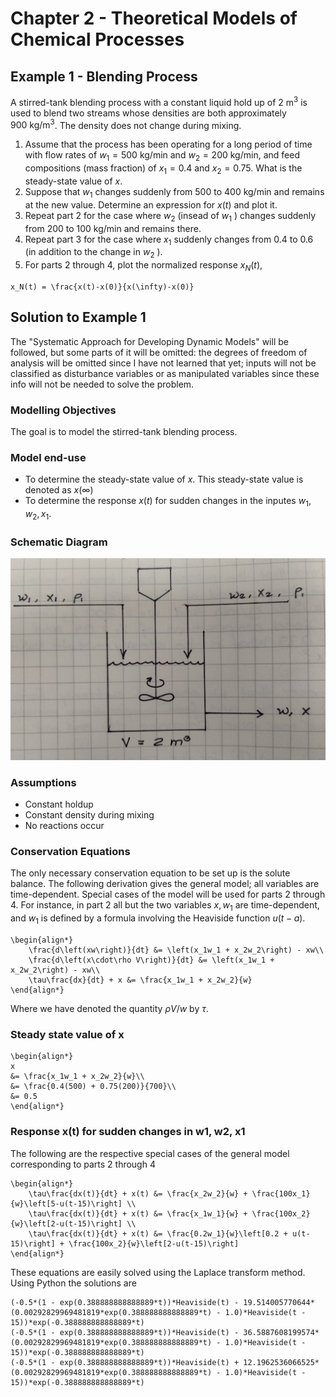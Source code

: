 # Chapter 2 - Theoretical Models of Chemical Processes

## Example 1 - Blending Process

A stirred-tank blending process with a constant liquid hold up of $`2~\text{m}^3`$ is used to blend two streams whose densities are both approximately $`900~\text{kg/m}^3`$. The density does not change during mixing.

1. Assume that the process has been operating for a long period of time with flow rates of $`w_1 = 500~\text{kg/min}`$ and $`w_2 = 200~\text{kg/min},`$ and feed compositions (mass fraction) of $`x_1 = 0.4`$ and $`x_2 = 0.75.`$ What is the steady-state value of $`x.`$
2. Suppose that $`w_1`$ changes suddenly from $`500`$ to $`400~\text{kg/min}`$ and remains at the new value. Determine an expression for $`x(t)`$ and plot it.
3. Repeat part 2 for the case where $`w_2`$ (insead of $`w_1`$ ) changes suddenly from $`200`$ to $`100~\text{kg/min}`$ and remains there.
4. Repeat part 3 for the case where $`x_1`$ suddenly changes from $`0.4`$ to $`0.6`$ (in addition to the change in $`w_2`$ ).
5. For parts 2 through 4, plot the normalized response $`x_N(t),`$

```katex
x_N(t) = \frac{x(t)-x(0)}{x(\infty)-x(0)}
```

## Solution to Example 1

The "Systematic Approach for Developing Dynamic Models" will be followed, but some parts of it will be omitted: the degrees of freedom of analysis will be omitted since I have not learned that yet; inputs will not be classified as disturbance variables or as manipulated variables since these info will not be needed to solve the problem.

### Modelling Objectives

The goal is to model the stirred-tank blending process.

### Model end-use

- To determine the steady-state value of $`x.`$ This steady-state value is denoted as $`x(\infty)`$
- To determine the response $`x(t)`$ for sudden changes in the inputes $`w_1, w_2, x_1.`$

### Schematic Diagram

![Prob1-Schematic](images/Prob1-schematic.jpg)

### Assumptions

- Constant holdup
- Constant density during mixing
- No reactions occur

### Conservation Equations

The only necessary conservation equation to be set up is the solute balance. The following derivation gives the general model; all variables are time-dependent. Special cases of the model will be used for parts 2 through 4. For instance, in part 2 all but the two variables $`x, w_1`$ are time-dependent, and $`w_1`$ is defined by a formula involving the Heaviside function $`u(t-a)`$.

```katex
\begin{align*}
    \frac{d\left(xw\right)}{dt} &= \left(x_1w_1 + x_2w_2\right) - xw\\
    \frac{d\left(x\cdot\rho V\right)}{dt} &= \left(x_1w_1 + x_2w_2\right) - xw\\
    \tau\frac{dx}{dt} + x &= \frac{x_1w_1 + x_2w_2}{w}
\end{align*}
```

Where we have denoted the quantity $`\rho V/w`$ by $`\tau`$.

### Steady state value of x

```katex
\begin{align*}
x
&= \frac{x_1w_1 + x_2w_2}{w}\\
&= \frac{0.4(500) + 0.75(200)}{700}\\
&= 0.5
\end{align*}
```

### Response x(t) for sudden changes in w1, w2, x1

The following are the respective special cases of the general model corresponding to parts 2 through 4

```katex
\begin{align*}
    \tau\frac{dx(t)}{dt} + x(t) &= \frac{x_2w_2}{w} + \frac{100x_1}{w}\left[5-u(t-15)\right] \\
    \tau\frac{dx(t)}{dt} + x(t) &= \frac{x_1w_1}{w} + \frac{100x_2}{w}\left[2-u(t-15)\right] \\
    \tau\frac{dx(t)}{dt} + x(t) &= \frac{0.2w_1}{w}\left[0.2 + u(t-15)\right] + \frac{100x_2}{w}\left[2-u(t-15)\right]
\end{align*}
```

These equations are easily solved using the Laplace transform method. Using Python the solutions are

```
(-0.5*(1 - exp(0.388888888888889*t))*Heaviside(t) - 19.514005770644*(0.00292829969481819*exp(0.388888888888889*t) - 1.0)*Heaviside(t - 15))*exp(-0.388888888888889*t)
(-0.5*(1 - exp(0.388888888888889*t))*Heaviside(t) - 36.5887608199574*(0.00292829969481819*exp(0.388888888888889*t) - 1.0)*Heaviside(t - 15))*exp(-0.388888888888889*t)
(-0.5*(1 - exp(0.388888888888889*t))*Heaviside(t) + 12.1962536066525*(0.00292829969481819*exp(0.388888888888889*t) - 1.0)*Heaviside(t - 15))*exp(-0.388888888888889*t)
```
